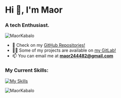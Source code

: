 <h1 align="left">Hi 👋, I'm Maor</h1>
<h3 align="left">A tech Enthusiast.</h3>

<p><img align="center" src="https://github-readme-stats.vercel.app/api/top-langs?username=MaorKabalo&show_icons=true&locale=en&layout=compact&theme=tokyonight" alt="MaorKabalo" /></p>

- 📂 Check on my [GitHub Repositories!](https://github.com/MaorKabalo?tab=repositories)
- 👨‍💻 Some of my projects are available on [my GitLab!](https://gitlab.com/maor64)
- 📫 You can email me at **maor244482@gmail.com**

<h3 align="left">My Current Skills:</h3>
<p align="left">

[![My Skills](https://skillicons.dev/icons?i=c,cpp,cmake,python,androidstudio,java,firebase,linux,kali,git,gitlab,visualstudio,clion)](https://skillicons.dev)

</p>


<p align="left"> <img src="https://komarev.com/ghpvc/?username=MaorKabalo&label=Profile%20views&color=0e75b6&style=flat" alt="MaorKabalo" /> </p>

